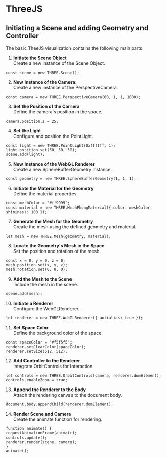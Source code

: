 
# ThreeJS
## Initiating a Scene and adding Geometry and Controller

The basic TheeJS visualization contains the following main parts





1. **Initiate the Scene Object**  
Create a new instance of the Scene Object.

 ```
const scene = new THREE.Scene();
  ```
2. **New Instance of the Camera:<br>**
Create a new instance of the PerspectiveCamera.

```
const camera = new THREE.PerspectiveCamera(60, 1, 1, 1000);
```

3. **Set the Position of the Camera<br>**
Define the camera's position in the space.

```
camera.position.z = 25;
```
4. **Set the Light<br>**
Configure and position the PointLight.

```
const light = new THREE.PointLight(0xffffff, 1);
light.position.set(50, 50, 50);
scene.add(light);
```
5. **New Instance of the WebGL Renderer<br>**
Create a new SphereBufferGeometry instance.

```
const geometry = new THREE.SphereBufferGeometry(1, 1, 1);
```

6. **Initiate the Material for the Geometry<br>**
Define the material properties.

```
const meshColor = "#ff9999";
const material = new THREE.MeshPhongMaterial({ color: meshColor, shininess: 100 });
```

7. **Generate the Mesh for the Geometry<br>**
Create the mesh using the defined geometry and material.

```
let mesh = new THREE.Mesh(geometry, material);
```

8. **Locate the Geometry's Mesh in the Space<br>**
Set the position and rotation of the mesh.

```
const x = 0, y = 0, z = 0;
mesh.position.set(x, y, z);
mesh.rotation.set(0, 0, 0);
```

9. **Add the Mesh to the Scene<br>**
Include the mesh in the scene.

```
scene.add(mesh);
```

10. **Initiate a Renderer<br>**
Configure the WebGLRenderer.

```
let renderer = new THREE.WebGLRenderer({ antialias: true });
```

11. **Set Space Color<br>**
Define the background color of the space.

```
const spaceColor = "#f5f5f5";
renderer.setClearColor(spaceColor);
renderer.setSize(512, 512);
```

12. **Add Controller to the Renderer<br>**
Integrate OrbitControls for interaction.

```
let controls = new THREE.OrbitControls(camera, renderer.domElement);
controls.enableZoom = true;
```

13. **Append the Renderer to the Body<br>**
Attach the rendering canvas to the document body.

```
document.body.appendChild(renderer.domElement);
```

14. **Render Scene and Camera<br>**
Create the animate function for rendering.

```
function animate() {
requestAnimationFrame(animate);
controls.update();
renderer.render(scene, camera);
}
animate();
```